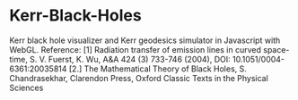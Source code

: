 # Kerr-Black-Holes
Kerr black hole visualizer and Kerr geodesics simulator in Javascript with WebGL.
Reference: [1] Radiation transfer of emission lines in curved space-time, S. V. Fuerst, K. Wu, A&A 424 (3) 733-746 (2004), DOI: 10.1051/0004-6361:20035814
[2.] The Mathematical Theory of Black Holes, S. Chandrasekhar, Clarendon Press, Oxford Classic Texts in the Physical Sciences
